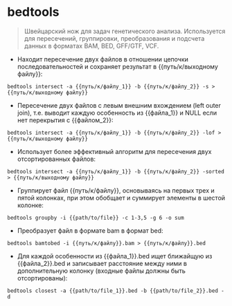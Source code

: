 # bedtools

> Швейцарский нож для задач генетического анализа.
> Используется для пересечений, группировки, преобразования и подсчета данных в форматах BAM, BED, GFF/GTF, VCF.

- Находит пересечение двух файлов в отношении цепочки последовательностей и сохраняет результат в {{путь/к/выходному файлу}}:

`bedtools intersect -a {{путь/к/файлу_1}} -b {{путь/к/файлу_2}} -s > {{путь/к/выходному файлу}}`

- Пересечение двух файлов с левым внешним вхождением (left outer join), т.е. выводит каждую особенность из {{файла_1}} и NULL если нет перекрытия с {{файлом_2}}:

`bedtools intersect -a {{путь/к/файлу_1}} -b {{путь/к/файлу_2}} -lof > {{путь/к/выходному файлу}}`

- Использует более эффективный алгоритм для пересечения двух отсортированных файлов:

`bedtools intersect -a {{путь/к/файлу_1}} -b {{путь/к/файлу_2}} -sorted > {{путь/к/выходному файлу}}`

- Группирует файл {{путь/к/файлу}}, основываясь на первых трех и пятой колонках, при этом обобщает и суммирует элементы в шестой колонке:

`bedtools groupby -i {{path/to/file}} -c 1-3,5 -g 6 -o sum`

- Преобразует файл в формате bam в формат bed:

`bedtools bamtobed -i {{путь/к/файлу}}.bam > {{путь/к/файлу}}.bed`

- Для каждой особенности из {{файла_1}}.bed ищет ближайщую из {{файла_2}}.bed и записывает расстояние между ними в дополнительную колонку (входные файлы должны быть отсортированы):

`bedtools closest -a {{path/to/file_1}}.bed -b {{path/to/file_2}}.bed -d`
